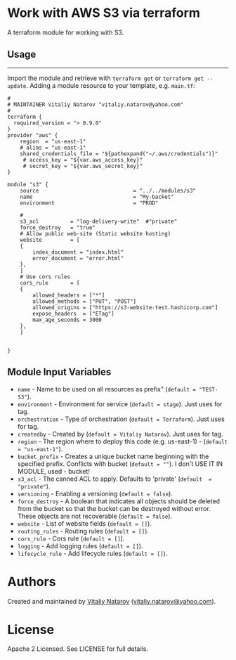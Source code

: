 # Work with AWS S3 via terraform

A terraform module for working with S3.

## Usage
----------------------

Import the module and retrieve with ```terraform get``` or ```terraform get --update```. Adding a module resource to your template, e.g. `main.tf`:

```
#
# MAINTAINER Vitaliy Natarov "vitaliy.natarov@yahoo.com"
#
terraform {
  required_version = "> 0.9.0"
}
provider "aws" {
    region  = "us-east-1"
    # alias = "us-east-1"
    shared_credentials_file = "${pathexpand("~/.aws/credentials")}"
     # access_key = "${var.aws_access_key}"
     # secret_key = "${var.aws_secret_key}"
}

module "s3" {
    source                              = "../../modules/s3"
    name                                = "My-backet"
    environment                         = "PROD"

    #
    s3_acl          = "log-delivery-write"  #"private"  
    force_destroy   = "true"    
    # Allow public web-site (Static website hosting)
    website         = [
    {
        index_document = "index.html"
        error_document = "error.html"
    },
    ]
    # Use cors rules
    cors_rule       = [
    {
        allowed_headers = ["*"]
        allowed_methods = ["PUT", "POST"]
        allowed_origins = ["https://s3-website-test.hashicorp.com"]
        expose_headers  = ["ETag"]
        max_age_seconds = 3000
    },
    ]


}

```

Module Input Variables
----------------------

- `name` - Name to be used on all resources as prefix" (`default = "TEST-S3"`).
- `environment` - Environment for service (`default = stage`). Just uses for tag.
- `orchestration` - Type of orchestration (`default = Terraform`). Just uses for tag.
- `createdby` - Created by (`default = Vitaliy Natarov`). Just uses for tag.
- `region` - The region where to deploy this code (e.g. us-east-1) - (`default  = "us-east-1"`).
- `bucket_prefix` - Creates a unique bucket name beginning with the specified prefix. Conflicts with bucket (`default = ""`). I don't USE IT IN MODULE, used - bucket!
- `s3_acl` - The canned ACL to apply. Defaults to 'private' (`default  = "private"`).
- `versioning` - Enabling a versioning (`default = false`).
- `force_destroy` - A boolean that indicates all objects should be deleted from the bucket so that the bucket can be destroyed without error. These objects are not recoverable (`default = false`).
- `website` - List of website fields (`default = []`).
- `routing_rules` - Routing rules (`default = []`).
- `cors_rule` - Cors rule (`default = []`).
- `logging` - Add logging rules (`default = []`).
- `lifecycle_rule` - Add lifecycle rules (`default = []`).

Authors
=======

Created and maintained by [Vitaliy Natarov](https://github.com/SebastianUA)
(vitaliy.natarov@yahoo.com).

License
=======

Apache 2 Licensed. See LICENSE for full details.
